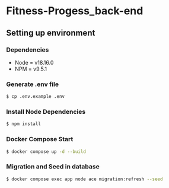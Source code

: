 # Fitness-Progess_back-end

## Setting up environment

### Dependencies

- Node = v18.16.0
- NPM = v9.5.1

### Generate .env file

```bash
$ cp .env.example .env
```

### Install Node Dependencies

```bash
$ npm install
```

### Docker Compose Start

```bash
$ docker compose up -d --build
```

### Migration and Seed in database

```bash
$ docker compose exec app node ace migration:refresh --seed
```
